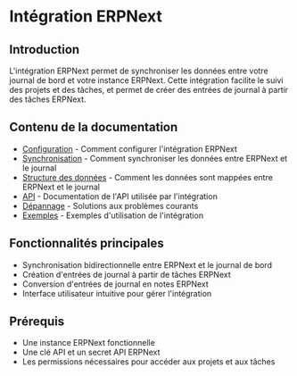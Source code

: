 # Intégration ERPNext

## Introduction

L'intégration ERPNext permet de synchroniser les données entre votre journal de bord et votre instance ERPNext. Cette intégration facilite le suivi des projets et des tâches, et permet de créer des entrées de journal à partir des tâches ERPNext.

## Contenu de la documentation

- [Configuration](./configuration.md) - Comment configurer l'intégration ERPNext
- [Synchronisation](./synchronization.md) - Comment synchroniser les données entre ERPNext et le journal
- [Structure des données](./data-structure.md) - Comment les données sont mappées entre ERPNext et le journal
- [API](./api.md) - Documentation de l'API utilisée par l'intégration
- [Dépannage](./troubleshooting.md) - Solutions aux problèmes courants
- [Exemples](./examples.md) - Exemples d'utilisation de l'intégration

## Fonctionnalités principales

- Synchronisation bidirectionnelle entre ERPNext et le journal de bord
- Création d'entrées de journal à partir de tâches ERPNext
- Conversion d'entrées de journal en notes ERPNext
- Interface utilisateur intuitive pour gérer l'intégration

## Prérequis

- Une instance ERPNext fonctionnelle
- Une clé API et un secret API ERPNext
- Les permissions nécessaires pour accéder aux projets et aux tâches
